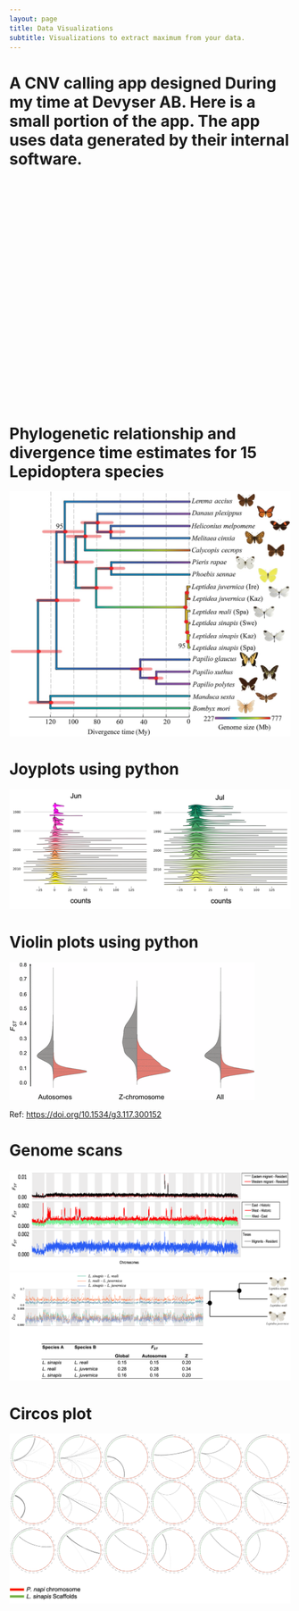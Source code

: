 ```yaml
---
layout: page
title: Data Visualizations
subtitle: Visualizations to extract maximum from your data.
---
```




# A CNV calling app designed During my time at Devyser AB. Here is a small portion of the app. The app uses data generated by their internal software.  
<html lang="en">
<body>
   <div id="myDiv" style="width: 1500px; height: 400px;"><!-- Plotly chart will be drawn inside this DIV --></div> 
<script>
Plotly.d3.json('https://raw.githubusercontent.com/venta380/coursera_test/main/BRACA_CNV_info.json', function(error, data) {
  if (error) {
      console.error('Error fetching the JSON file:', error);
      return;
  }
  //extract normal samples from json
  const output = document.getElementById('output');
  const normalSamples = {};
  const CNVSamples = {};
  let result = '';
  for (const chromosome in data) {
      normalSamples[chromosome] = [];
      CNVSamples[chromosome] = [];
      result += `Chromosome: ${chromosome}\n`;
      for (const sample in data[chromosome]) {
          if (data[chromosome][sample] == 'Normal sample') {
              normalSamples[chromosome].push(sample);
          } else {
              CNVSamples[chromosome].push(sample);
          }
      }
  }
  Plotly.d3.csv('https://raw.githubusercontent.com/venta380/coursera_test/main/BRACA_Median_Normalization_data.csv', function (err, rows) {
    if (err) {
      console.error('Error loading CSV file:', err);
      return;
    }
  
    function unpack(rows, key) {
      return rows.map(function (row) {
        return row[key];
      });
    }
  
    // Select first sample in the dropdown menu
    var firstSample = Object.keys(rows[0]).find(column => column !== 'Amplicon names' && column !== 'CHROM' && column !== 'Length' && column !== '');
  
    // Create traces for each chromosome
    var chromosomes = [...new Set(unpack(rows, 'CHROM'))];
    var scatterTraces = chromosomes.map(function (chrom) {
      var chromRows = rows.filter(row => row['CHROM'] === chrom);
      return {  
        type: "scatter",
        mode: "markers",
        name: `${firstSample} - Chr - ${chrom}`,
        x: unpack(chromRows, 'Amplicon names'),
        y: unpack(chromRows, firstSample),
        text: chrom,
        marker: { size: 10,  } //color:'#5A50C8'
      };
    });
  
    // Create a dropdown menu using Plotly's updatemenus
    var columns = Object.keys(rows[0]).filter(column => column !== 'Amplicon names' && column !== 'CHROM' && column !== 'Length' && column !== '');
    var updateMenus = [{
      buttons: columns.map(function (column) {
        return {
          method: 'restyle',
          args: ['y', [unpack(rows.filter(row => row['CHROM'] === scatterTraces[0].text), column)]],
          label: column
        };
      }),
      direction: 'down',
      showactive: true,
      x: 0.14,
      xanchor: 'left',
      y: 1.04,
      yanchor: 'top'
    }];
  
    // Calculate the number of points in each chromosome and add vertical dashed lines
    var shapes = [];
    var xCounter = 0;
    chromosomes.forEach(function (chrom, index) {
      var chromRows = rows.filter(row => row['CHROM'] === chrom);
      xCounter += chromRows.length;
      if (index < chromosomes.length - 1) { // Skip the last vertical line
        shapes.push({
          type: 'line',
          x0: xCounter - 0.5,
          y0: 0,
          x1: xCounter - 0.5,
          y1: 2.0,
          line: { color: '#0a0a0a', width: 2 }
        });
      }
      shapes.push({
        type: 'line',
        y0: 1.0,
        y1: 1.0,
        x0: 0,
        x1: xCounter,
        line: { color: '#dbd9d9', width: 2, dash: 'dash', opacity: 0.5 }
      });
      shapes.push({
        type: 'line',
        y0: 0.8,
        y1: 0.8,
        x0: 0,
        x1: xCounter,
        line: { color: '#ff0000', width: 2, dash: 'dash', opacity: 0.5 }
      });
      shapes.push({
        type: 'line',
        y0: 0.5,
        y1: 0.5,
        x0: 0,
        x1: xCounter,
        line: { color: '#eda4a4', width: 2, dash: 'dash', opacity: 0.5 }
      });
      shapes.push({
        type: 'line',
        y0: 1.5,
        y1: 1.5,
        x0: 0,
        x1: xCounter,
        line: { color: '#96c2f2', width: 2, dash: 'dash', opacity: 0.5 }
      });
      shapes.push({
        type: 'line',
        y0: 1.2,
        y1: 1.2,
        x0: 0,
        x1: xCounter,
        line: { color: '#024d9f', width: 2, dash: 'dash', opacity: 0.5 }
      });
    });
  
    var layout = {
      template: "plotly_white",
      autosize: true,
      gridcolor: 'white',
      xaxis: { gridcolor: "#FFFFFF" },
      yaxis: { gridcolor: "#FFFFFF", range: [-0.5, 2.2]},
      shapes: shapes,
      updatemenus: updateMenus,
      annotations: [{
        text: 'Select sample:',
        x: 0.1,
        xanchor: 'left',
        y: 2.2,
        yanchor: 'top',
        showarrow: false,
        font: { size: 13 }
      }], title:{text:'CNV Analysis'}
    };
    var config = { 'displaylogo': false, 'modeBarButtonsToRemove': ['zoom2d', 'pan2d', 'lasso2d', 'zoomIn2d', 'zoomOut2d', 'autoScale2d', 'resetScale2d', 'zoom3d', 'Select Box','hoverClosestCartesian', 'toggleHover']}
  
    Plotly.newPlot('myDiv', scatterTraces, layout, config);
  });
});
</script>
</body>



# Phylogenetic relationship and divergence time estimates for 15 Lepidoptera species
<img style="float: center;" src="/assets/img/evx163f1.jpeg">

# Joyplots using python

<img style="float: center;" src="/assets/img/joy.png">



# Violin plots using python
<img style="float: center;" src="/assets/img/m_3983f4.gif">

Ref: https://doi.org/10.1534/g3.117.300152

# Genome scans
<img style="float: center;" src="/assets/img/scan.png">
<img style="float: center;" src="/assets/img/lep_scan.png">

# Circos plot
<img style="float: center;" src="/assets/img/circros.png">

